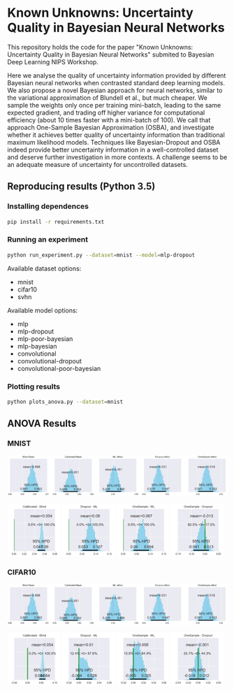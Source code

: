 # Known Unknowns: Uncertainty Quality in Bayesian Neural Networks

This repository holds the code for the paper "Known Unknowns: Uncertainty Quality in Bayesian Neural Networks" submited to Bayesian Deep Learning NIPS Workshop.

Here we analyse the quality of uncertainty information provided by different Bayesian neural networks when contrasted standard deep learning models. We also propose a novel Bayesian approach for neural networks, similar to the variational approximation of Blundell et al., but much cheaper. We sample the weights only once per training mini-batch, leading to the same expected gradient, and trading off higher variance for computational efficiency (about 10 times faster with a mini-batch of 100). We call that approach One-Sample Bayesian Approximation (OSBA), and investigate whether it achieves better quality of uncertainty information than traditional maximum likelihood models. Techniques like Bayesian-Dropout and OSBA indeed provide better uncertainty information in a well-controlled dataset and deserve further investigation in more contexts. A challenge seems to be an adequate measure of uncertainty for uncontrolled datasets.

## Reproducing results (Python 3.5)

### Installing dependences
```bash
pip install -r requirements.txt
```

### Running an experiment

```bash
python run_experiment.py --dataset=mnist --model=mlp-dropout
```

Available dataset options:
* mnist
* cifar10
* svhn

Available model options:
* mlp
* mlp-dropout
* mlp-poor-bayesian
* mlp-bayesian
* convolutional
* convolutional-dropout
* convolutional-poor-bayesian


### Plotting results

```bash
python plots_anova.py --dataset=mnist
```

## ANOVA Results

### MNIST

![Effects](mnist_results/images/effects.png "Effects")

<img src="mnist_results/images/diff_iou_io.png" alt="Dropout - ML" width="24%"/>
<img src="mnist_results/images/diff_drop_ml.png" alt="Dropout - ML" width="24%"/>
<img src="mnist_results/images/diff_os_ml.png" alt="Dropout - ML" width="24%"/>
<img src="mnist_results/images/diff_os_drop.png" alt="Dropout - ML" width="24%"/>

### CIFAR10

![Effects](mnist_results/images/effects.png "Effects")

<img src="cifar10_results/images/diff_iou_io.png" alt="Dropout - ML" width="24%"/>
<img src="cifar10_results/images/diff_drop_ml.png" alt="Dropout - ML" width="24%"/>
<img src="cifar10_results/images/diff_os_ml.png" alt="Dropout - ML" width="24%"/>
<img src="cifar10_results/images/diff_os_drop.png" alt="Dropout - ML" width="24%"/>
